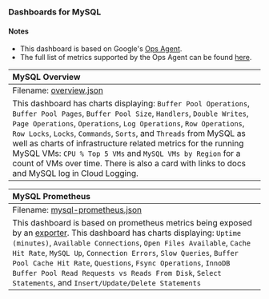 ### Dashboards for MySQL

#### Notes

- This dashboard is based on Google's [Ops Agent](https://cloud.google.com/stackdriver/docs/solutions/agents/ops-agent).
- The full list of metrics supported by the Ops Agent can be found [here](https://cloud.google.com/stackdriver/docs/solutions/agents/ops-agent/third-party/mysql#monitored-metrics).

|MySQL Overview|
|:------------------|
|Filename: [overview.json](overview.json)|
|This dashboard has charts displaying: `Buffer Pool Operations`, `Buffer Pool Pages`, `Buffer Pool Size`, `Handlers`, `Double Writes`, `Page Operations`, `Operations`, `Log Operations`, `Row Operations`, `Row Locks`, `Locks`, `Commands`, `Sorts`, and `Threads` from MySQL as well as charts of infrastructure related metrics for the running MySQL VMs: `CPU % Top 5 VMs` and `MySQL VMs by Region` for a count of VMs over time. There is also a card with links to docs and MySQL log in Cloud Logging.|

|MySQL Prometheus|
|:------------------|
|Filename: [mysql-prometheus.json](mysql-prometheus.json)|
|This dashboard is based on prometheus metrics being exposed by an [exporter](https://github.com/prometheus/mysqld_exporter). This dashboard has charts displaying: `Uptime (minutes)`, `Available Connections`, `Open Files Available`, `Cache Hit Rate`, `MySQL Up`, `Connection Errors`, `Slow Queries`, `Buffer Pool Cache Hit Rate`, `Questions`, `Fsync Operations`, `InnoDB Buffer Pool Read Requests vs Reads From Disk`, `Select Statements`, and `Insert/Update/Delete Statements` |
